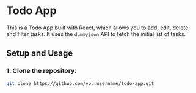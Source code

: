 # Todo App

This is a Todo App built with React, which allows you to add, edit, delete, and filter tasks. It uses the `dummyjson` API to fetch the initial list of tasks.

## Setup and Usage

### 1. Clone the repository:

```bash
git clone https://github.com/yourusername/todo-app.git
